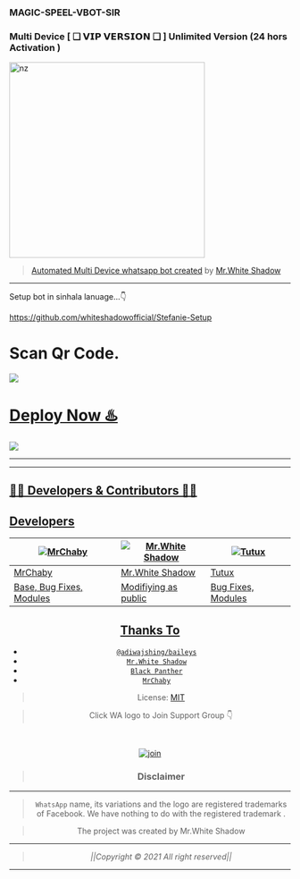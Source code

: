 ### MAGIC-SPEEL-VBOT-SIR

### Multi Device  [ ❑ 𝗩𝗜𝗣 𝗩𝗘𝗥𝗦𝗜𝗢𝗡 ❑ ]  Unlimited Version (24 hors Activation )



<img src="https://telegra.ph/file/c866e7c968a3249e5b1c2.jpg" alt="nz" width="350"/>
</p>


> [Automated Multi Device whatsapp bot created](https://github.com/whiteshadowofficial) by [Mr.White Shadow](https://github.com/whiteshadowofficial)

----
Setup bot in sinhala lanuage...👇

https://github.com/whiteshadowofficial/Stefanie-Setup

 <b><h1>Scan Qr Code.</b></h1>
 

<a href="https://replit.com/@virusfucker/Jessi-Bot-Multi-Device-Qr?v=1outputonly=1&lite=1#index.js"><img src="/PicsArt_22-04-16_22-52-38-348.png">
<br>



<b><h1>Deploy Now ♨️</b></h1>
   <a href="https://heroku.com/deploy"><img src="/PicsArt_22-04-15_12-59-28-786.png">
<br>

----


----



## 👨‍💻 Developers & Contributors 👨‍💻

## Developers
  <div align="center">
    
  [![MrChaby](https://github.com/MrChaby.png?size=100)](https://github.com/MrChaby) |  [![Mr.White Shadow](https://github.com/whiteshadowofficial.png?size=100)](https://github.com/whiteshadowofficial) | [![Tutux](https://github.com/Tutux1.png?size=100)](https://github.com/Tutux1) 
----|----|----
[MrChaby](https://github.com/MrChaby)  | [Mr.White Shadow](https://github.com/whiteshadowofficial) | [Tutux](https://github.com/Tutux1)
Base, Bug Fixes, Modules | Modifiying  as   public | Bug Fixes, Modules

## Thanks To
* [`@adiwajshing/baileys`](https://github.com/adiwajshing/baileys)
* [`Mr.White Shadow`](https://github.com/whiteshadowofficial)
* [`Black Panther`](github.com/blackpantherofc)
* [`MrChaby`](github.com/MrChaby)





> License: [MIT](https://github.com/whiteshadowofficial/LICENSE)

> Click WA logo to Join Support Group 👇
<br>

  [![join](https://github.com/Alien-alfa/PublicBot/blob/main/wlogo.svg.png)](https://chat.whatsapp.com/I1uZccqxoqx5sOPrYHsbyc)

  <div align="center">


> ### Disclaimer
----

>`WhatsApp` name, its variations and the logo are registered trademarks of Facebook. We have nothing to do with the registered trademark
.

> The project was created by Mr.White Shadow

____________________________________________

> *||Copyright © 2021 All right reserved||*

____________________________________________






